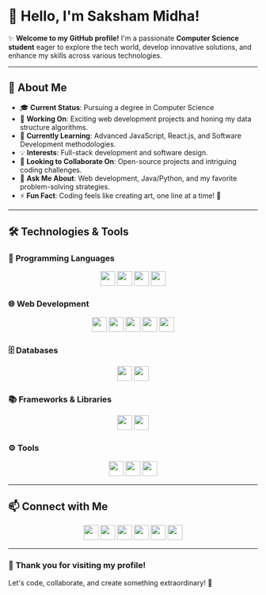 # 👋 Hello, I'm **Saksham Midha**! 

✨ **Welcome to my GitHub profile!** I'm a passionate **Computer Science student** eager to explore the tech world, develop innovative solutions, and enhance my skills across various technologies.

---



## 🚀 About Me
- 🎓 **Current Status**: Pursuing a degree in Computer Science
- 🔭 **Working On**: Exciting web development projects and honing my data structure algorithms.
- 🌱 **Currently Learning**: Advanced JavaScript, React.js, and Software Development methodologies.
- 💡 **Interests**: Full-stack development and software design.
- 👥 **Looking to Collaborate On**: Open-source projects and intriguing coding challenges.
- 💬 **Ask Me About**: Web development, Java/Python, and my favorite problem-solving strategies.
- ⚡ **Fun Fact**: Coding feels like creating art, one line at a time! 🎨

---

## 🛠️ Technologies & Tools

### 🚀 **Programming Languages**
<p align="center">
  <img src="https://img.shields.io/badge/-C%2B%2B-00599C?style=flat&logo=C%2B%2B&logoColor=white" height="30">
  <img src="https://img.shields.io/badge/-JavaScript-F7DF1E?style=flat&logo=JavaScript&logoColor=black" height="30">
  <img src="https://img.shields.io/badge/-Python-3776AB?style=flat&logo=Python&logoColor=white" height="30">
  <img src="https://img.shields.io/badge/-Java-007396?style=flat&logo=Java&logoColor=white" height="30">
</p>

### 🌐 **Web Development**
<p align="center">
  <img src="https://img.shields.io/badge/-HTML5-E34F26?style=flat&logo=HTML5&logoColor=white" height="30">
  <img src="https://img.shields.io/badge/-CSS3-1572B6?style=flat&logo=CSS3&logoColor=white" height="30">
  <img src="https://img.shields.io/badge/-React-61DAFB?style=flat&logo=React&logoColor=black" height="30">
  <img src="https://img.shields.io/badge/-Node.js-339933?style=flat&logo=Node.js&logoColor=white" height="30">
  <img src="https://img.shields.io/badge/-Express.js-000000?style=flat&logo=Express&logoColor=white" height="30">
</p>

### 🗄️ **Databases**
<p align="center">
  <img src="https://img.shields.io/badge/-MongoDB-47A248?style=flat&logo=MongoDB&logoColor=white" height="30">
  <img src="https://img.shields.io/badge/-MySQL-4479A1?style=flat&logo=MySQL&logoColor=white" height="30">
</p>

### 📚 **Frameworks & Libraries**
<p align="center">
  <img src="https://img.shields.io/badge/-SCSS-CC6699?style=flat&logo=Sass&logoColor=white" height="30">
  <img src="https://img.shields.io/badge/-Tailwind%20CSS-38B2AC?style=flat&logo=Tailwind%20CSS&logoColor=white" height="30">
</p>

### ⚙️ **Tools**
<p align="center">
  <img src="https://img.shields.io/badge/-Git-F05032?style=flat&logo=Git&logoColor=white" height="30">
  <img src="https://img.shields.io/badge/-GitHub-181717?style=flat&logo=GitHub&logoColor=white" height="30">
  <img src="https://img.shields.io/badge/-VS%20Code-007ACC?style=flat&logo=Visual%20Studio%20Code&logoColor=white" height="30">
</p>

---

## 📫 Connect with Me
<p align="center">
  <a href="https://www.linkedin.com/in/devtech01/"><img src="https://img.shields.io/badge/-LinkedIn-blue?style=flat&logo=LinkedIn&logoColor=white" height="30"></a>
  <a href="mailto:devtech0108@gmail.com"><img src="https://img.shields.io/badge/-Email-c14438?style=flat&logo=Gmail&logoColor=white" height="30"></a>
  <a href="https://www.youtube.com/@Codzzburner"><img src="https://img.shields.io/badge/-YouTube-red?style=flat&logo=YouTube&logoColor=white" height="30"></a>
  <a href="https://www.facebook.com/profile.php?id=100013174096680"><img src="https://img.shields.io/badge/-Facebook-1877F2?style=flat&logo=Facebook&logoColor=white" height="30"></a>
  <a href="https://www.instagram.com/"><img src="https://img.shields.io/badge/-Instagram-E4405F?style=flat&logo=Instagram&logoColor=white" height="30"></a>
  <a href="https://leetcode.com/devrajput0108"><img src="https://img.shields.io/badge/-LeetCode-FFA116?style=flat&logo=LeetCode&logoColor=black" height="30"></a>
</p>

---

### 🌟 **Thank you for visiting my profile!**
Let's code, collaborate, and create something extraordinary! 🚀
